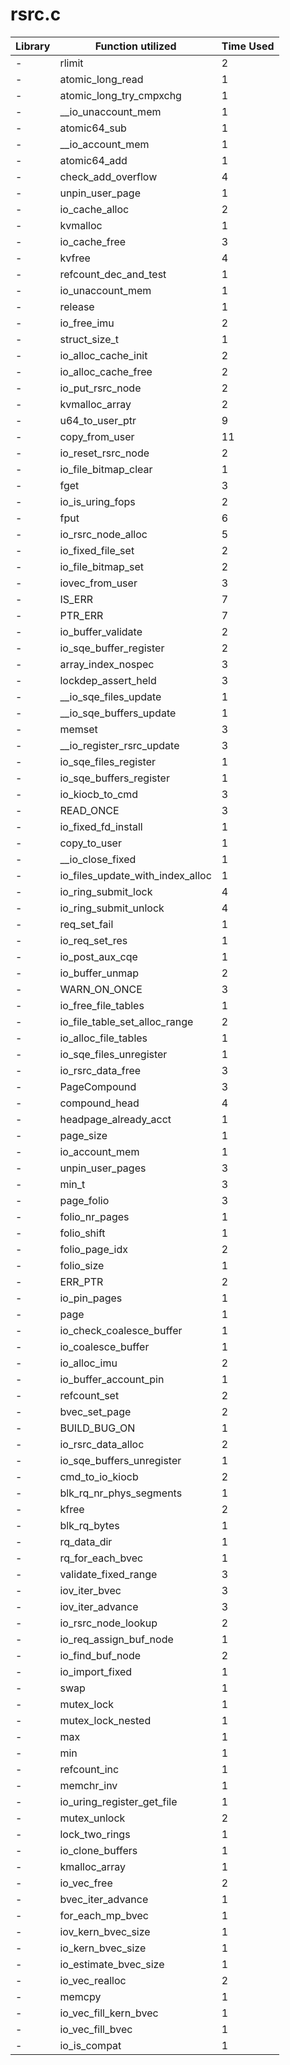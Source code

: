 # rsrc.c

| Library | Function utilized | Time Used |
| - | - | - |
| - | rlimit | 2 |
| - | atomic_long_read | 1 |
| - | atomic_long_try_cmpxchg | 1 |
| - | __io_unaccount_mem | 1 |
| - | atomic64_sub | 1 |
| - | __io_account_mem | 1 |
| - | atomic64_add | 1 |
| - | check_add_overflow | 4 |
| - | unpin_user_page | 1 |
| - | io_cache_alloc | 2 |
| - | kvmalloc | 1 |
| - | io_cache_free | 3 |
| - | kvfree | 4 |
| - | refcount_dec_and_test | 1 |
| - | io_unaccount_mem | 1 |
| - | release | 1 |
| - | io_free_imu | 2 |
| - | struct_size_t | 1 |
| - | io_alloc_cache_init | 2 |
| - | io_alloc_cache_free | 2 |
| - | io_put_rsrc_node | 2 |
| - | kvmalloc_array | 2 |
| - | u64_to_user_ptr | 9 |
| - | copy_from_user | 11 |
| - | io_reset_rsrc_node | 2 |
| - | io_file_bitmap_clear | 1 |
| - | fget | 3 |
| - | io_is_uring_fops | 2 |
| - | fput | 6 |
| - | io_rsrc_node_alloc | 5 |
| - | io_fixed_file_set | 2 |
| - | io_file_bitmap_set | 2 |
| - | iovec_from_user | 3 |
| - | IS_ERR | 7 |
| - | PTR_ERR | 7 |
| - | io_buffer_validate | 2 |
| - | io_sqe_buffer_register | 2 |
| - | array_index_nospec | 3 |
| - | lockdep_assert_held | 3 |
| - | __io_sqe_files_update | 1 |
| - | __io_sqe_buffers_update | 1 |
| - | memset | 3 |
| - | __io_register_rsrc_update | 3 |
| - | io_sqe_files_register | 1 |
| - | io_sqe_buffers_register | 1 |
| - | io_kiocb_to_cmd | 3 |
| - | READ_ONCE | 3 |
| - | io_fixed_fd_install | 1 |
| - | copy_to_user | 1 |
| - | __io_close_fixed | 1 |
| - | io_files_update_with_index_alloc | 1 |
| - | io_ring_submit_lock | 4 |
| - | io_ring_submit_unlock | 4 |
| - | req_set_fail | 1 |
| - | io_req_set_res | 1 |
| - | io_post_aux_cqe | 1 |
| - | io_buffer_unmap | 2 |
| - | WARN_ON_ONCE | 3 |
| - | io_free_file_tables | 1 |
| - | io_file_table_set_alloc_range | 2 |
| - | io_alloc_file_tables | 1 |
| - | io_sqe_files_unregister | 1 |
| - | io_rsrc_data_free | 3 |
| - | PageCompound | 3 |
| - | compound_head | 4 |
| - | headpage_already_acct | 1 |
| - | page_size | 1 |
| - | io_account_mem | 1 |
| - | unpin_user_pages | 3 |
| - | min_t | 3 |
| - | page_folio | 3 |
| - | folio_nr_pages | 1 |
| - | folio_shift | 1 |
| - | folio_page_idx | 2 |
| - | folio_size | 1 |
| - | ERR_PTR | 2 |
| - | io_pin_pages | 1 |
| - | page | 1 |
| - | io_check_coalesce_buffer | 1 |
| - | io_coalesce_buffer | 1 |
| - | io_alloc_imu | 2 |
| - | io_buffer_account_pin | 1 |
| - | refcount_set | 2 |
| - | bvec_set_page | 2 |
| - | BUILD_BUG_ON | 1 |
| - | io_rsrc_data_alloc | 2 |
| - | io_sqe_buffers_unregister | 1 |
| - | cmd_to_io_kiocb | 2 |
| - | blk_rq_nr_phys_segments | 1 |
| - | kfree | 2 |
| - | blk_rq_bytes | 1 |
| - | rq_data_dir | 1 |
| - | rq_for_each_bvec | 1 |
| - | validate_fixed_range | 3 |
| - | iov_iter_bvec | 3 |
| - | iov_iter_advance | 3 |
| - | io_rsrc_node_lookup | 2 |
| - | io_req_assign_buf_node | 1 |
| - | io_find_buf_node | 2 |
| - | io_import_fixed | 1 |
| - | swap | 1 |
| - | mutex_lock | 1 |
| - | mutex_lock_nested | 1 |
| - | max | 1 |
| - | min | 1 |
| - | refcount_inc | 1 |
| - | memchr_inv | 1 |
| - | io_uring_register_get_file | 1 |
| - | mutex_unlock | 2 |
| - | lock_two_rings | 1 |
| - | io_clone_buffers | 1 |
| - | kmalloc_array | 1 |
| - | io_vec_free | 2 |
| - | bvec_iter_advance | 1 |
| - | for_each_mp_bvec | 1 |
| - | iov_kern_bvec_size | 1 |
| - | io_kern_bvec_size | 1 |
| - | io_estimate_bvec_size | 1 |
| - | io_vec_realloc | 2 |
| - | memcpy | 1 |
| - | io_vec_fill_kern_bvec | 1 |
| - | io_vec_fill_bvec | 1 |
| - | io_is_compat | 1 |
